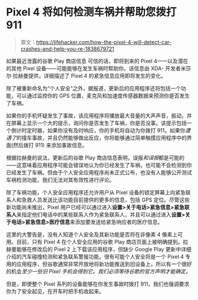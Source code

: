 # Pixel 4 将如何检测车祸并帮助您拨打 911

> 原文：<https://lifehacker.com/how-the-pixel-4-will-detect-car-crashes-and-help-you-re-1838679721>

如果最近泄露的谷歌 Play 商店信息 可信的话，即将到来的 Pixel 4——以及潜在的其他 Pixel 设备——可能能够在发生车祸时帮助你。该信息由 XDA- 开发者米莎尔·拉赫曼提供，详细描述了 Pixel 4 的紧急信息应用即将发生的变化。



除了被重新命名为“个人安全”之外，据报道，更新后的应用程序还将包括一个功能，可以通过监控你的 GPS 位置，麦克风和加速度传感器数据来预测你是否发生了车祸。

如果你的手机怀疑发生了事故，该应用程序将播放最大音量的大声声音，振动，并在屏幕上显示一个大的提示，询问你是否发生了车祸，你是否没事。该提示包括一个倒计时定时器，如果你没有及时响应，你的手机将自动为你拨打 911。如果你*遭遇了*的撞车事故，并且仍然能够做出反应，你将能够通过简单触摸应用程序中的界面(然后拨打 911) 来添加事故信息。

根据拉赫曼的说法，更新后的谷歌 Play 商店信息表明，误报*和误报*都是可能的——这意味着应用程序可能会错误地认为你已经发生了车祸，也可能不会检测到你已经发生了车祸。但由于个人安全应用程序尚未正式公布，也没有人能够公开测试车祸检测功能，我们无法对其有效性进行评论。

除了车祸功能，个人安全应用程序还允许用户从 Pixel 设备的锁定屏幕上向紧急联系人和急救人员发送比该功能目前提供的更多的信息，包括 GPS 定位。尽管这些新功能尚未推出，Pixel 用户已经可以通过进入**设置>关于电话>紧急信息>紧急联系人**来指定他们电话中的某些联系人作为紧急联系人，并且可以通过进入**设置>关于电话>紧急信息>医疗信息**来添加要发送给紧急响应者的医疗信息。

这里的大警告是，没有人知道个人安全及其新功能是否将在非像素 4 像素上可用。目前，只有 Pixel 4 在个人安全应用的谷歌 Play 商店页面上被明确提到。拉赫曼能够在修改后的 Pixel 2 上下载该应用程序，但缺少 Google Play 更新中详细介绍的汽车碰撞检测和紧急联系警报功能。很有可能个人安全将是一个 Pixel 4 专用的应用程序，但谷歌通常非常开放地将新功能推送到旧设备上，所以有一个很好的机会*至少一些旧 Pixel 手机会得到它。我们必须等待谷歌的官方声明才能确定。*

但是，即使整个 Pixel 系列的设备能够在你发生事故时拨打 911，我们也强调要求你为了安全起见，在开车时把手机收起来。